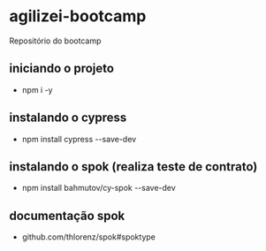 # agilizei-bootcamp
Repositório do bootcamp

## iniciando o projeto
- npm i -y

## instalando o cypress
- npm install cypress --save-dev

## instalando o spok (realiza teste de contrato)
- npm install bahmutov/cy-spok --save-dev

## documentação spok
- github.com/thlorenz/spok#spoktype